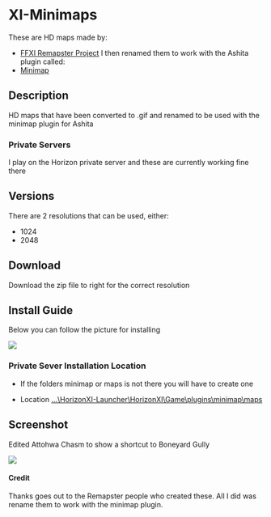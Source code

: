 # XI-Minimaps
These are HD maps made by: 
- [FFXI Remapster Project](https://remapster.com/)
I then renamed them to work with the Ashita plugin called:
- [Minimap](https://github.com/AshitaXI/Ashita-v4beta/tree/main/plugins)

## Description
HD maps that have been converted to .gif and renamed to be used with the minimap plugin for Ashita

### Private Servers
I play on the Horizon private server and these are currently working fine there

## Versions
There are 2 resolutions that can be used, either:
- 1024
- 2048

## Download
Download the zip file to right for the correct resolution

## Install Guide
Below you can follow the picture for installing

![](https:)


### Private Sever Installation Location
- If the folders minimap or maps is not there you will have to create one

- Location 
<ins>...\HorizonXI-Launcher\HorizonXI\Game\plugins\minimap\maps</ins>

## Screenshot
Edited Attohwa Chasm to show a shortcut to Boneyard Gully

![](https:)

#### Credit
Thanks goes out to the Remapster people who created these. All I did was rename them to work with the minimap plugin.


